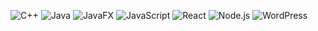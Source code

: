 ![C++](https://img.shields.io/badge/C++-11-blue)
![Java](https://img.shields.io/badge/Java-8-orange)
![JavaFX](https://img.shields.io/badge/JavaFX-11-purple)
![JavaScript](https://img.shields.io/badge/JavaScript-ES6+-yellow)
![React](https://img.shields.io/badge/React-16.13.1-blue)
![Node.js](https://img.shields.io/badge/Node.js-12.18.3-green)
![WordPress](https://img.shields.io/badge/WordPress-5.5-blue)

<!--
**OmerJawaid/OmerJawaid** is a ✨ _special_ ✨ repository because its `README.md` (this file) appears on your GitHub profile.

Here are some ideas to get you started:

- 🔭 I’m currently working on ...
- 🌱 I’m currently learning ...
- 👯 I’m looking to collaborate on ...
- 🤔 I’m looking for help with ...
- 💬 Ask me about ...
- 📫 How to reach me: ...
- 😄 Pronouns: ...
- ⚡ Fun fact: ...
-->
